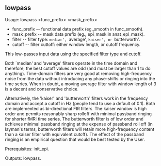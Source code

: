 lowpass
-------
Usage: lowpass <func_prefix> <mask_prefix> <filter> <cutoff>

+ func_prefix -- functional data prefix (eg.,smooth in func_smooth). 
+ mask_prefix -- mask data prefix (eg., epi_mask in anat_epi_mask). 
+ filter -- filter type: `median', `average', `kaiser', or `butterworth'. 
+ cutoff -- filter cuttoff: either window length, or cutoff frequency.

This low-passes input data using the specified filter type and cutoff. 

Both `median' and 'average' filters operate in the time domain and therefore, the best cutoff values are odd (and must be larger than 1 to do anything). Time-domain filters are very good at removing high-frequency noise from the data without introducing any phase-shifts or ringing into the time series. When in doubt, a moving average filter with window length of 3 is a decent and conservative choice.

Alternatively, the 'kaiser' and 'butterworth' filters work in the frequency domain and accept a cutoff in Hz (people tend to use a default of 0.1). Both are implemented as bi-directional FIR filters. The kaiser window is high order and permits reasonably sharp rolloff with minimal passband ringing for shorter fMRI time series. The butterworth filter is of low order and achieves minimal passband ringing at the expense of passband roll off (in layman's terms, butterworth filters will retain more high-frequency content than a kaiser filter with equivalent cutoff). The effect of the passband ringing is an empirical question that would be best tested by the User.

Prerequisites: init_epi.

Outputs: lowpass.


